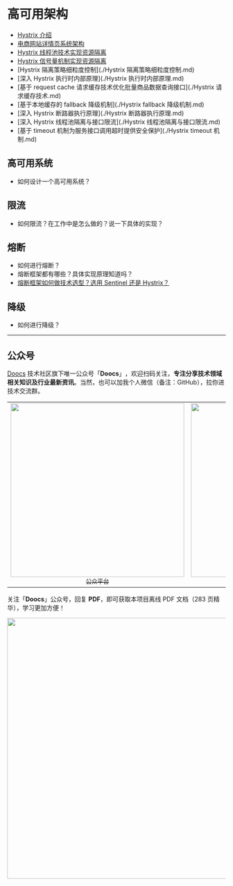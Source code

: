 # 高可用架构

-   [Hystrix 介绍](./hystrix-introduction.md)
-   [电商网站详情页系统架构](./e-commerce-website-detail-page-architecture.md)
-   [Hystrix 线程池技术实现资源隔离](./hystrix-thread-pool-isolation.md)
-   [Hystrix 信号量机制实现资源隔离](./hystrix-semphore-isolation.md)
-   [Hystrix 隔离策略细粒度控制](./Hystrix 隔离策略细粒度控制.md)
-   [深入 Hystrix 执行时内部原理](./Hystrix 执行时内部原理.md)
-   [基于 request cache 请求缓存技术优化批量商品数据查询接口](./Hystrix 请求缓存技术.md)
-   [基于本地缓存的 fallback 降级机制](./Hystrix fallback 降级机制.md)
-   [深入 Hystrix 断路器执行原理](./Hystrix 断路器执行原理.md)
-   [深入 Hystrix 线程池隔离与接口限流](./Hystrix 线程池隔离与接口限流.md)
-   [基于 timeout 机制为服务接口调用超时提供安全保护](./Hystrix timeout 机制.md)

## 高可用系统

-   如何设计一个高可用系统？

## 限流

-   如何限流？在工作中是怎么做的？说一下具体的实现？

## 熔断

-   如何进行熔断？
-   熔断框架都有哪些？具体实现原理知道吗？
-   [熔断框架如何做技术选型？选用 Sentinel 还是 Hystrix？](/docs/high-availability/sentinel-vs-hystrix.md)

## 降级

-   如何进行降级？

---

## 公众号

[Doocs](https://github.com/doocs) 技术社区旗下唯一公众号「**Doocs**」​，欢迎扫码关注，**专注分享技术领域相关知识及行业最新资讯**。当然，也可以加我个人微信（备注：GitHub），拉你进技术交流群。

<table>
  <tr>
    <td align="center" style="width: 200px;">
      <a href="https://github.com/doocs">
        <img src="https://cdn-doocs.oss-cn-shenzhen.aliyuncs.com/gh/doocs/advanced-java@main/images/qrcode-for-doocs.jpg" style="width: 400px;"><br>
        <sub>公众平台</sub>
      </a><br>
    </td>
    <td align="center" style="width: 200px;">
      <a href="https://github.com/yanglbme">
        <img src="https://cdn-doocs.oss-cn-shenzhen.aliyuncs.com/gh/doocs/advanced-java@main/images/qrcode-for-yanglbme.jpg" style="width: 400px;"><br>
        <sub>个人微信</sub>
      </a><br>
    </td>
  </tr>
</table>

关注「**Doocs**」公众号，回复 **PDF**，即可获取本项目离线 PDF 文档（283 页精华），学习更加方便！

<img src="https://cdn-doocs.oss-cn-shenzhen.aliyuncs.com/gh/doocs/advanced-java@main/images/pdf.png" style="width: 600px;"><br>
